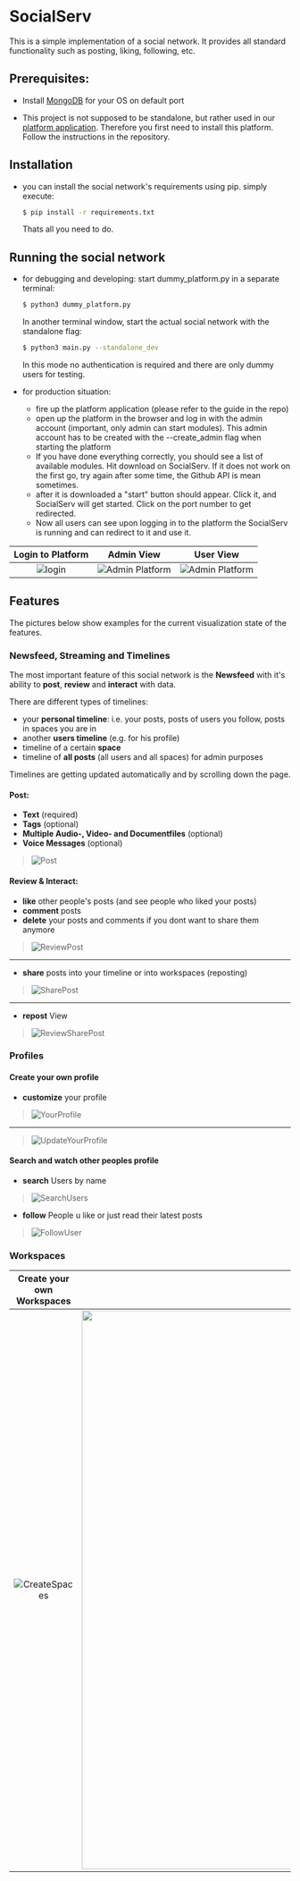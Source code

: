 # SocialServ

This is a simple implementation of a social network. It provides all standard functionality such as posting, liking, following, etc.

## Prerequisites:

- Install [MongoDB](https://docs.mongodb.com/manual/installation/) for your OS on default port

- This project is not supposed to be standalone, but rather used in our [platform application](https://github.com/Smunfr/sse-platform). Therefore you first need to install this platform. Follow the instructions in the repository.

## Installation

- you can install the social network's requirements using pip. simply execute:
  ```sh
  $ pip install -r requirements.txt
  ```
  Thats all you need to do.

## Running the social network

- for debugging and developing:
  start dummy_platform.py in a separate terminal:
  ```sh
  $ python3 dummy_platform.py
  ```
  In another terminal window, start the actual social network with the standalone flag:
  ```sh
  $ python3 main.py --standalone_dev
  ```
  In this mode no authentication is required and there are only dummy users for testing.

- for production situation:
  - fire up the platform application (please refer to the guide in the repo)
  - open up the platform in the browser and log in with the admin account       (important, only admin can start modules). This admin account has to be created with the --create_admin flag when starting the platform
  - If you have done everything correctly, you should see a list of available modules. Hit download on SocialServ. If it does not work on the first go, try again after some time, the Github API is mean sometimes.
  - after it is downloaded a "start" button should appear. Click it, and SocialServ will get started. Click on the port number to get redirected.
  - Now all users can see upon logging in to the platform the SocialServ is running and can redirect to it and use it.

 Login to Platform | Admin View | User View
 :-------------------------:|:-------------------------:|:-------------------------:
 ![login](Features/platform/login.png)  | ![Admin Platform](Features/platform/admin.png) | ![Admin Platform](Features/platform/user.png)


## Features
The pictures below show examples for the current visualization state of the features.
### Newsfeed, Streaming and Timelines

The most important feature of this social network is the **Newsfeed** with it's ability to **post**, **review** and **interact** with data.

There are different types of timelines:
  - your **personal timeline**: i.e. your posts, posts of users you follow, posts in spaces you are in
  - another **users timeline** (e.g. for his profile)
  - timeline of a certain **space**
  - timeline of **all posts** (all users and all spaces) for admin purposes

Timelines are getting updated automatically and by scrolling down the page.
#### Post:
- **Text** (required)
- **Tags** (optional)
- **Multiple Audio-, Video- and Documentfiles** (optional)
- **Voice Messages** (optional)
>![Post](Features/Post.png "Post")

#### Review & Interact:
- **like** other people's posts (and see people who liked your posts)
- **comment** posts
- **delete** your posts and comments if you dont want to share them anymore
>![ReviewPost](Features/ReviewPost.png)
---
- **share** posts into your timeline or into workspaces (reposting)
>![SharePost](Features/SharePost.png "SharePost") <br>
---
- **repost** View
>![ReviewSharePost](Features/ReviewSharePost.png "ReviewSharePost")

### Profiles
#### Create your own profile
- **customize** your profile
>![YourProfile](Features/YourProfile.png "YourProfile")
---
>![UpdateYourProfile](Features/UpdateYourProfile.png "UpdateYourProfile")

#### Search and watch other peoples profile
- **search** Users by name
>![SearchUsers](Features/SearchUsers.png "SearchUsers")
- **follow** People u like or just read their latest posts
>![FollowUser](Features/FollowUser.png "FollowUser")

### Workspaces
Create your own Workspaces            |  SocialServ as a Workspace
:-------------------------:|:-------------------------:
![CreateSpaces](Features/CreateSpaces.png "CreateSpaces")  | <img src="Features/Space.png" alt="drawing" width="1000"/>
